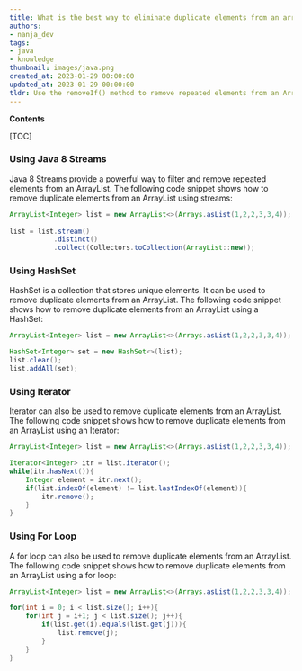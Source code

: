 ```yaml
---
title: What is the best way to eliminate duplicate elements from an arraylist?
authors:
- nanja_dev
tags:
- java
- knowledge
thumbnail: images/java.png
created_at: 2023-01-29 00:00:00
updated_at: 2023-01-29 00:00:00
tldr: Use the removeIf() method to remove repeated elements from an ArrayList in Java.
---
```


**Contents**

[TOC]

### Using Java 8 Streams

Java 8 Streams provide a powerful way to filter and remove repeated elements from an ArrayList. The following code snippet shows how to remove duplicate elements from an ArrayList using streams:

```java
ArrayList<Integer> list = new ArrayList<>(Arrays.asList(1,2,2,3,3,4));
 
list = list.stream()
           .distinct()
           .collect(Collectors.toCollection(ArrayList::new));
```

### Using HashSet

HashSet is a collection that stores unique elements. It can be used to remove duplicate elements from an ArrayList. The following code snippet shows how to remove duplicate elements from an ArrayList using a HashSet:

```java
ArrayList<Integer> list = new ArrayList<>(Arrays.asList(1,2,2,3,3,4));

HashSet<Integer> set = new HashSet<>(list);
list.clear();
list.addAll(set);
```

### Using Iterator

Iterator can also be used to remove duplicate elements from an ArrayList. The following code snippet shows how to remove duplicate elements from an ArrayList using an Iterator:

```java
ArrayList<Integer> list = new ArrayList<>(Arrays.asList(1,2,2,3,3,4));

Iterator<Integer> itr = list.iterator();
while(itr.hasNext()){
    Integer element = itr.next();
    if(list.indexOf(element) != list.lastIndexOf(element)){
        itr.remove();
    }
}
```

### Using For Loop

A for loop can also be used to remove duplicate elements from an ArrayList. The following code snippet shows how to remove duplicate elements from an ArrayList using a for loop:

```java
ArrayList<Integer> list = new ArrayList<>(Arrays.asList(1,2,2,3,3,4));

for(int i = 0; i < list.size(); i++){
    for(int j = i+1; j < list.size(); j++){
        if(list.get(i).equals(list.get(j))){
            list.remove(j);
        }
    }
}
```
